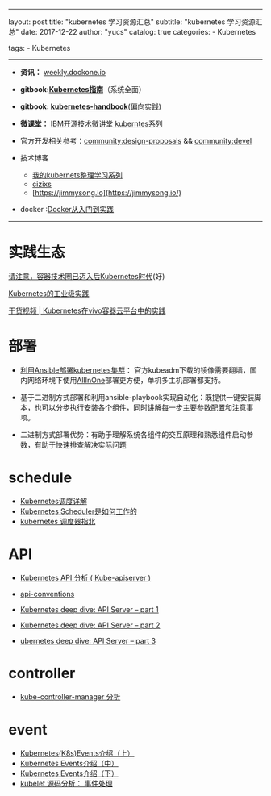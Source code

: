 
---
layout:     post
title:      "kubernetes 学习资源汇总"
subtitle:   "kubernetes 学习资源汇总"
date:       2017-12-22
author:     "yucs"
catalog:    true
categories: 
	- Kubernetes

tags:
    - Kubernetes
     
---

- **资讯：** [weekly.dockone.io](http://weekly.dockone.io/index)

- **gitbook:[Kubernetes指南](https://github.com/feiskyer/kubernetes-handbook)**（系统全面）
- **gitbook: [kubernetes-handbook](https://github.com/rootsongjc/kubernetes-handbook)**(偏向实践)

- **微课堂：** [IBM开源技术微讲堂 kuberntes系列](https://www.ibm.com/developerworks/community/wikis/home?lang=en#!/wiki/W30b0c771924e_49d2_b3b7_88a2a2bc2e43/page/IBM%E5%BC%80%E6%BA%90%E6%8A%80%E6%9C%AF%E5%BE%AE%E8%AE%B2%E5%A0%82)

- 官方开发相关参考：[community:design-proposals](https://github.com/kubernetes/community/tree/master/contributors/design-proposals) && [community:devel](https://github.com/kubernetes/community/tree/master/contributors/devel)

-  技术博客
    - [我的kubernets整理学习系列](https://yucs.github.io/categories/Kubernetes/)
	- [cizixs](http://cizixs.com/) 
	- [https://jimmysong.io](https://jimmysong.io/)
 

- docker :[Docker从入门到实践](https://github.com/yeasy/docker_practice)
--------

# 实践生态

[请注意，容器技术圈已迈入后Kubernetes时代](https://mp.weixin.qq.com/s/0gwRcMdORZcor5rP4Fr7Jw)(好)


[Kubernetes的工业级实践](https://mp.weixin.qq.com/s/vyUi1V4pmYQr5_9T2Qqygg)


[干货视频 | Kubernetes在vivo容器云平台中的实践](https://mp.weixin.qq.com/s/nNUaL1noCryWm3sVFsy6CQ)


<!--[我的kubernets整理学习系列](https://yucs.github.io/categories/Kubernetes/)各文章包含的链接就不在这重复列出
-->

# 部署 
- [利用Ansible部署kubernetes集群](https://github.com/gjmzj/kubeasz)： 官方kubeadm下载的镜像需要翻墙，国内网络环境下使用[AllInOne](https://github.com/gjmzj/kubeasz/blob/master/docs/quickStart.md)部署更方便，单机多主机部署都支持。

 - 基于二进制方式部署和利用ansible-playbook实现自动化：既提供一键安装脚本，也可以分步执行安装各个组件，同时讲解每一步主要参数配置和注意事项。
 
  - 二进制方式部署优势：有助于理解系统各组件的交互原理和熟悉组件启动参数，有助于快速排查解决实际问题


<!---
- [Kubernetes指南 之 kubeadm工作原理](https://github.com/feiskyer/kubernetes-handbook/blob/master/components/kubeadm.md)
 
[kubeadm工作机制分析](http://blog.csdn.net/waltonwang/article/details/70162993)
- [源码分析之kubeadm](http://blog.csdn.net/u010278923/article/details/70225173)--> 
 
 

# schedule 
- [Kubernetes调度详解](http://dockone.io/article/2885)
- [Kubernetes Scheduler是如何工作的](http://dockone.io/article/2625)
- [kubernetes 调度器指北](https://ggaaooppeenngg.github.io/zh-CN/2017/09/26/kubernetes-%E6%8C%87%E5%8C%97/)


# API 
- [Kubernetes API 分析 ( Kube-apiserver )](https://www.kubernetes.org.cn/3119.html)

- [api-conventions](https://github.com/kubernetes/community/blob/master/contributors/devel/api-conventions.md)

- [Kubernetes deep dive: API Server – part 1](https://blog.openshift.com/kubernetes-deep-dive-api-server-part-1/)
- [Kubernetes deep dive: API Server – part 2](https://blog.openshift.com/kubernetes-deep-dive-api-server-part-2/)
- [ubernetes deep dive: API Server – part 3](https://blog.openshift.com/kubernetes-deep-dive-api-server-part-3a/)


<!--
 最新1.8 重构过，代码差异比较大：[Kubernetes1.5源码分析(一) apiServer启动分析](http://dockone.io/article/2159)
[apiserver的list-watch代码解读](https://www.kubernetes.org.cn/174.html)-->


# controller
- [kube-controller-manager 分析](https://ggaaooppeenngg.github.io/zh-CN/2017/11/27/kube-controller-%E5%88%86%E6%9E%90/)

<!--- node conroller
   
  - [Kubernetes Node Controller源码分析之配置篇](http://blog.csdn.net/waltonwang/article/details/75269847)

  - [Kubernetes Node Controller源码分析之执行篇]()

  - [Kubernetes Node Controller源码分析之创建篇](http://blog.csdn.net/waltonwang/article/details/76359220)

  - [Kubernetes Node Controller源码分析之Taint Controller](http://blog.csdn.net/waltonwang/article/details/76474386)
-->

<!--![pod_create](/picture/pod_create.png)
--> 


# event
- [Kubernetes(K8s)Events介绍（上）](https://www.kubernetes.org.cn/1031.html)
- [Kubernetes Events介绍（中）](https://www.kubernetes.org.cn/1090.html)
- [Kubernetes Events介绍（下）](https://www.kubernetes.org.cn/1195.html)
- [kubelet 源码分析： 事件处理](http://cizixs.com/2017/06/22/kubelet-source-code-analysis-part4-event)
 

 
 